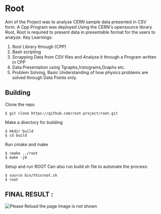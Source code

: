 # Root
Aim of the Project was to analyse CERN sample data presented in CSV form.
A Cpp Program was deployed Using the CERN's opensource library Root, Root is required to present data in presentable
format for the users to analyze.
Key Learnings:
1. Root Library through (CPP)
2. Bash scripting
3. Scrapping Data from CSV files and Analyse it through a Program written in CPP
4. Data Presentation using Tgraphs,histograms,Graphs etc.
5. Problem Solving, Basic Understanding of how physics problems are solved through Data Points only.


## Building
Clone the repo

    $ git clone https://github.com/root-project/root.git

Make a directory for building

    $ mkdir build
    $ cd build

Run cmake and make

    $ cmake ../root
    $ make -j8

Setup and run ROOT
Can also run build.sh file to automate the process:

    $ source bin/thisroot.sh
    $ root
 

## FINAL RESULT :

![Please Reload the page Image is not shown](https://raw.githubusercontent.com/username/projectname/branch/path/to/img.png)

